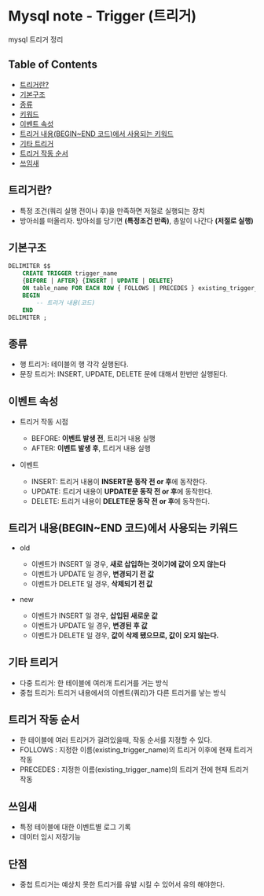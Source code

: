 # Mysql note - Trigger (트리거)

mysql 트리거 정리

## Table of Contents

- [트리거란?](#트리거란?)
- [기본구조](#기본구조)
- [종류](#종류)
- [키워드](#키워드)
- [이벤트 속성](#이벤트-속성)
- [트리거 내용(BEGIN~END 코드)에서 사용되는 키워드](#트리거-내용(BEGIN~END-코드)에서-사용되는-키워드)
- [기타 트리거](#기타-트리거)
- [트리거 작동 순서](#트리거-작동-순서)
- [쓰임새](#쓰임새)

## 트리거란?
- 특정 조건(쿼리 실행 전이나 후)을 만족하면 저절로 실행되는 장치
- 방아쇠를 떠올리자. 방아쇠를 당기면 **(특정조건 만족)**, 총알이 나간다 **(저절로 실행)**

## 기본구조
```SQL
DELIMITER $$
    CREATE TRIGGER trigger_name
    {BEFORE | AFTER} {INSERT | UPDATE | DELETE}
    ON table_name FOR EACH ROW { FOLLOWS | PRECEDES } existing_trigger_name -- 트리거 작동 순서 조작
    BEGIN
        -- 트리거 내용(코드)
    END
DELIMITER ;
```

## 종류
- 행 트리거: 테이블의 행 각각 실행된다.
- 문장 트리거: INSERT, UPDATE, DELETE 문에 대해서 한번만 실행된다.

## 이벤트 속성
- 트리거 작동 시점
  - BEFORE: **이벤트 발생 전**, 트리거 내용 실행
  - AFTER: **이벤트 발생 후**, 트리거 내용 실행

- 이벤트
  - INSERT: 트리거 내용이 **INSERT문 동작 전 or 후**에 동작한다.
  - UPDATE: 트리거 내용이 **UPDATE문 동작 전 or 후**에 동작한다.
  - DELETE: 트리거 내용이 **DELETE문 동작 전 or 후**에 동작한다.

## 트리거 내용(BEGIN~END 코드)에서 사용되는 키워드
- old
  - 이벤트가 INSERT 일 경우, **새로 삽입하는 것이기에 값이 오지 않는다**
  - 이벤트가 UPDATE 일 경우, **변경되기 전 값**
  - 이벤트가 DELETE 일 경우, **삭제되기 전 값**
  
- new
  - 이벤트가 INSERT 일 경우, **삽입된 새로운 값**
  - 이벤트가 UPDATE 일 경우, **변경된 후 값**
  - 이벤트가 DELETE 일 경우, **값이 삭제 됐으므로, 값이 오지 않는다.**

## 기타 트리거
- 다중 트리거: 한 테이블에 여러개 트리거를 거는 방식
- 중첩 트리거: 트리거 내용에서의 이벤트(쿼리)가 다른 트리거를 낳는 방식

## 트리거 작동 순서
- 한 테이블에 여러 트리거가 걸려있을때, 작동 순서를 지정할 수 있다.
- FOLLOWS : 지정한 이름(existing_trigger_name)의 트리거 이후에 현재 트리거 작동
- PRECEDES : 지정한 이름(existing_trigger_name)의 트리거 전에 현재 트리거 작동

## 쓰임새
- 특정 테이블에 대한 이벤트별 로그 기록
- 데이터 임시 저장기능

## 단점
- 중첩 트리거는 예상치 못한 트리거를 유발 시킬 수 있어서 유의 해야한다.

